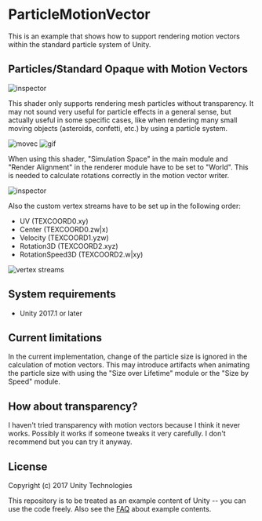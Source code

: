 ParticleMotionVector
====================

This is an example that shows how to support rendering motion vectors within
the standard particle system of Unity.

Particles/Standard Opaque with Motion Vectors
---------------------------------------------

![inspector](https://i.imgur.com/oxBt0mp.png)

This shader only supports rendering mesh particles without transparency. It may
not sound very useful for particle effects in a general sense, but actually
useful in some specific cases, like when rendering many small moving objects
(asteroids, confetti, etc.) by using a particle system.

![movec](https://i.imgur.com/tFs7Rnjm.png)
![gif](https://i.imgur.com/2dSeftZ.gif)

When using this shader, "Simulation Space" in the main module and "Render
Alignment" in the renderer module have to be set to "World". This is needed to
calculate rotations correctly in the motion vector writer.

![inspector](https://i.imgur.com/QxZIZrE.png)

Also the custom vertex streams have to be set up in the following order:

- UV (TEXCOORD0.xy)
- Center (TEXCOORD0.zw|x)
- Velocity (TEXCOORD1.yzw)
- Rotation3D (TEXCOORD2.xyz)
- RotationSpeed3D (TEXCOORD2.w|xy)

![vertex streams](https://i.imgur.com/BuKy5i7.png)

System requirements
-------------------

- Unity 2017.1 or later

Current limitations
-------------------

In the current implementation, change of the particle size is ignored in the
calculation of motion vectors. This may introduce artifacts when animating the
particle size with using the "Size over Lifetime" module or the "Size by Speed"
module.

How about transparency?
-----------------------

I haven't tried transparency with motion vectors because I think it never
works. Possibly it works if someone tweaks it very carefully. I don't recommend
but you can try it anyway.

License
-------

Copyright (c) 2017 Unity Technologies

This repository is to be treated as an example content of Unity -- you can use
the code freely. Also see the [FAQ] about example contents.

[FAQ]: https://unity3d.com/unity/faq#faq-37863
